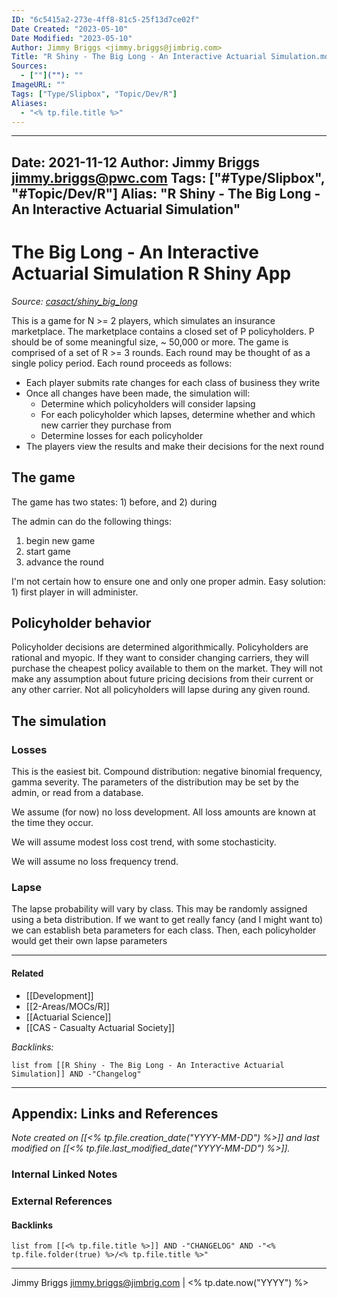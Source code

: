 ```yaml
---
ID: "6c5415a2-273e-4ff8-81c5-25f13d7ce02f"
Date Created: "2023-05-10"
Date Modified: "2023-05-10"
Author: Jimmy Briggs <jimmy.briggs@jimbrig.com>
Title: "R Shiny - The Big Long - An Interactive Actuarial Simulation.md"
Sources: 
  - [""](""): ""
ImageURL: ""
Tags: ["Type/Slipbox", "Topic/Dev/R"]
Aliases:
  - "<% tp.file.title %>"
---
```


---
Date: 2021-11-12
Author: Jimmy Briggs <jimmy.briggs@pwc.com>
Tags: ["#Type/Slipbox", "#Topic/Dev/R"]
Alias: "R Shiny - The Big Long - An Interactive Actuarial Simulation"
---

# The Big Long - An Interactive Actuarial Simulation R Shiny App

*Source: [casact/shiny_big_long](https://github.com/casact/shiny_big_long)*

This is a game for N >= 2 players, which simulates an insurance marketplace. The marketplace contains a closed set of P policyholders. P should be of some meaningful size, ~ 50,000 or more. The game is comprised of a set of R >= 3 rounds. Each round may be thought of as a single policy period. Each round proceeds as follows:

* Each player submits rate changes for each class of business they write
* Once all changes have been made, the simulation will:
    * Determine which policyholders will consider lapsing
    * For each policyholder which lapses, determine whether and which new carrier they purchase from
    * Determine losses for each policyholder
* The players view the results and make their decisions for the next round

## The game 

The game has two states: 1) before, and 2) during 

The admin can do the following things: 

1. begin new game
2. start game
3. advance the round

I'm not certain how to ensure one and only one proper admin. Easy solution: 1) first player in will administer.

## Policyholder behavior

Policyholder decisions are determined algorithmically. Policyholders are rational and myopic. If they want to consider changing carriers, they will purchase the cheapest policy available to them on the market. They will not make any assumption about future pricing decisions from their current or any other carrier. Not all policyholders will lapse during any given round.

## The simulation

### Losses

This is the easiest bit. Compound distribution: negative binomial frequency, gamma severity. The parameters of the distribution may be set by the admin, or read from a database.

We assume (for now) no loss development. All loss amounts are known at the time they occur.

We will assume modest loss cost trend, with some stochasticity.

We will assume no loss frequency trend.

### Lapse

The lapse probability will vary by class. This may be randomly assigned using a beta distribution. If we want to get really fancy (and I might want to) we can establish beta parameters for each class. Then, each policyholder would get their own lapse parameters


***

#### Related

- [[Development]]
- [[2-Areas/MOCs/R]]
- [[Actuarial Science]]
- [[CAS - Casualty Actuarial Society]]


*Backlinks:*

```dataview
list from [[R Shiny - The Big Long - An Interactive Actuarial Simulation]] AND -"Changelog"
```

***

## Appendix: Links and References

*Note created on [[<% tp.file.creation_date("YYYY-MM-DD") %>]] and last modified on [[<% tp.file.last_modified_date("YYYY-MM-DD") %>]].*

### Internal Linked Notes

### External References

#### Backlinks

```dataview
list from [[<% tp.file.title %>]] AND -"CHANGELOG" AND -"<% tp.file.folder(true) %>/<% tp.file.title %>"
```


***

Jimmy Briggs <jimmy.briggs@jimbrig.com> | <% tp.date.now("YYYY") %>
